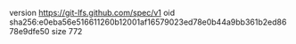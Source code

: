 version https://git-lfs.github.com/spec/v1
oid sha256:e0eba56e516611260b12001af16579023ed78e0b44a9bb361b2ed8678e9dfe50
size 772
